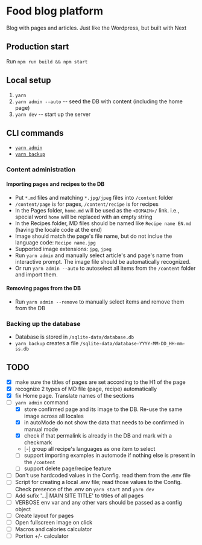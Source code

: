 # Food blog platform

Blog with pages and articles. Just like the Wordpress, but built with Next

## Production start

Run `npm run build && npm start`

## Local setup

1. `yarn`
2. `yarn admin --auto` -- seed the DB with content (including the home page)
3. `yarn dev` -- start up the server

## CLI commands

- [`yarn admin`](#content-administration)
- [`yarn backup`](#backing-up-the-database)

### Content administration

#### Importing pages and recipes to the DB

- Put `*.md` files and matching `*.jpg/jpeg` files into `/content` folder
- `/content/page` is for pages, `/content/recipe` is for recipes
- In the Pages folder, `home.md` will be used as the `<DOMAIN>/` link.
  i.e., special word `home` will be replaced with an empty string
- In the Recipes folder, MD files should be named like `Recipe name EN.md`
  (having the locale code at the end)
- Image should match the page's file name, but do not inclue the language code:
  `Recipe name.jpg`
- Supported image extensions: `jpg`, `jpeg`
- Run `yarn admin` and manually select article's and page's name from interactive prompt.
  The image file should be automatically recognized.
- Or run `yarn admin --auto` to autoselect all items from the `/content` folder and import them.

#### Removing pages from the DB

- Run `yarn admin --remove` to manually select items and remove them from the DB

### Backing up the database

- Database is stored in `/sqlite-data/database.db`
- `yarn backup` creates a file `/sqlite-data/database-YYYY-MM-DD_HH-mm-ss.db`

## TODO

- [x] make sure the titles of pages are set according to the H1 of the page
- [x] recognize 2 types of MD file (page, recipe) automatically
- [x] fix Home page. Translate names of the sections
- [ ] `yarn admin` command
    - [x] store confirmed page and its image to the DB. Re-use the same image across all locales
    - [x] in autoMode do not show the data that needs to be confirmed in manual mode
    - [x] check if that permalink is already in the DB and mark with a checkmark
    - [-] group all recipe's languages as one item to select
    - [ ] support importing examples in automode if nothing else is present in the `/content`
    - [ ] support delete page/recipe feature
- [ ] Don't use hardcoded values in the Config. read them from the .env file
- [ ] Script for creating a local .env file; read those values to the Config.
      Check presence of the .env on `yarn start` and `yarn dev`
- [ ] Add sufix '...| MAIN SITE TITLE' to titles of all pages
- [ ] VERBOSE env var and any other vars should be passed as a config object
- [ ] Create layout for pages
- [ ] Open fullscreen image on click
- [ ] Macros and calories calculator
- [ ] Portion +/- calculator
